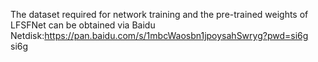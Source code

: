 The dataset required for network training and the pre-trained weights of LFSFNet can be obtained via Baidu Netdisk:https://pan.baidu.com/s/1mbcWaosbn1jpoysahSwryg?pwd=si6g    si6g
